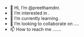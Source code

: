 - 👋 Hi, I’m @preethamdnr.
- 👀 I’m interested in .
- 🌱 I’m currently learning .
- 💞️ I’m looking to collaborate on ....
- 📫 How to reach me .......
<!---
preethamdnr/preethamdnr is a ✨ special ✨ repository because its `README.md` (this file) appears on your GitHub profile.
You can click the Preview link to take a look at your changes.
--->
